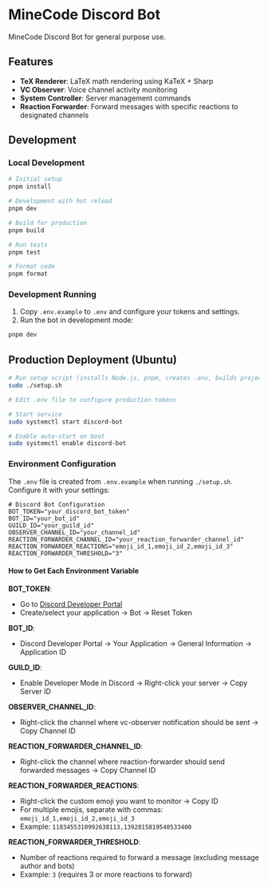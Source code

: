 # MineCode Discord Bot

MineCode Discord Bot for general purpose use.

## Features

- **TeX Renderer**: LaTeX math rendering using KaTeX + Sharp
- **VC Observer**: Voice channel activity monitoring
- **System Controller**: Server management commands
- **Reaction Forwarder**: Forward messages with specific reactions to designated channels

## Development

### Local Development

```bash
# Initial setup
pnpm install

# Development with hot reload
pnpm dev

# Build for production
pnpm build

# Run tests
pnpm test

# Format code
pnpm format
```

### Development Running

1. Copy `.env.example` to `.env` and configure your tokens and settings.
2. Run the bot in development mode:

```bash
pnpm dev
```

## Production Deployment (Ubuntu)

```bash
# Run setup script (installs Node.js, pnpm, creates .env, builds project, configures systemd)
sudo ./setup.sh

# Edit .env file to configure production tokens

# Start service
sudo systemctl start discord-bot

# Enable auto-start on boot
sudo systemctl enable discord-bot
```

### Environment Configuration

The `.env` file is created from `.env.example` when running `./setup.sh`. Configure it with your settings:

```env
# Discord Bot Configuration
BOT_TOKEN="your_discord_bot_token"
BOT_ID="your_bot_id"
GUILD_ID="your_guild_id"
OBSERVER_CHANNEL_ID="your_channel_id"
REACTION_FORWARDER_CHANNEL_ID="your_reaction_forwarder_channel_id"
REACTION_FORWARDER_REACTIONS="emoji_id_1,emoji_id_2,emoji_id_3"
REACTION_FORWARDER_THRESHOLD="3"
```

#### How to Get Each Environment Variable

**BOT_TOKEN**:

- Go to [Discord Developer Portal](https://discord.com/developers/applications)
- Create/select your application → Bot → Reset Token

**BOT_ID**:

- Discord Developer Portal → Your Application → General Information → Application ID

**GUILD_ID**:

- Enable Developer Mode in Discord → Right-click your server → Copy Server ID

**OBSERVER_CHANNEL_ID**:

- Right-click the channel where vc-observer notification should be sent → Copy Channel ID

**REACTION_FORWARDER_CHANNEL_ID**:

- Right-click the channel where reaction-forwarder should send forwarded messages → Copy Channel ID

**REACTION_FORWARDER_REACTIONS**:

- Right-click the custom emoji you want to monitor → Copy ID
- For multiple emojis, separate with commas: `emoji_id_1,emoji_id_2,emoji_id_3`
- Example: `1183455310992638113,1392815819540533400`

**REACTION_FORWARDER_THRESHOLD**:

- Number of reactions required to forward a message (excluding message author and bots)
- Example: `3` (requires 3 or more reactions to forward)
